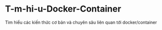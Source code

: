 # T-m-hi-u-Docker-Container
Tìm hiểu các kiến thức cơ bản và chuyên sâu liên quan tới docker/container
